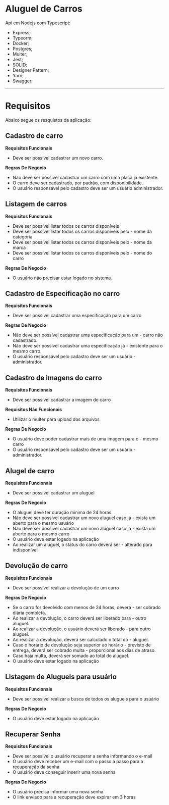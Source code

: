# Aluguel de Carros

Api em Nodejs com Typescript:

- Express;
- Typeorm;
- Docker;
- Postgres;
- Multer;
- Jest;
- SOLID;
- Designer Pattern;
- Yarn;
- Swagger;



---

# Requisitos

Abaixo segue os resquistos da aplicação:

## Cadastro de carro

**Requisitos Funcionais**
- Deve ser possível cadastrar um novo carro.


**Regras De Negocio**
- Não deve ser possível cadastrar um carro com uma placa já existente.
- O carro deve ser cadastrado, por padrão, com disponibilidade.
- O usuário responsável pelo cadastro deve ser um usuário administrador.

##  Listagem de carros

**Requisitos Funcionais** 
- Deve ser possível listar todos os carros disponíveis
- Deve ser possível listar todos os carros disponíveis pelo - nome da categoria
- Deve ser possível listar todos os carros disponíveis pelo - nome da marca
- Deve ser possível listar todos os carros disponíveis pelo - nome do carro

**Regras De Negocio**
- O usuário não precisar estar logado no sistema.


##  Cadastro de Especificação no carro

**Requisitos Funcionais**
- Deve ser possível cadastrar uma especificação para um carro


**Regras De Negocio**
- Não deve ser possível cadastrar uma especificação para um - carro não cadastrado.
- Não deve ser possível cadastrar uma especificação já - existente para o mesmo carro.
- O usuário responsável pelo cadastro deve ser um usuário - administrador.


##  Cadastro de imagens do carro

**Requisitos Funcionais**
- Deve ser possível cadastrar a imagem do carro

**Requisitos Não Funcionais**
- Utilizar o multer para upload dos arquivos

**Regras De Negocio**
- O usuário deve poder cadastrar mais de uma imagem para o - mesmo carro
- O usuário responsável pelo cadastro deve ser um usuário - administrador.


##  Alugel de carro

**Requisitos Funcionais**
- Deve ser possível cadastrar um aluguel


**Regras De Negocio**
- O aluguel deve ter duração mínima de 24 horas.
- Não deve ser possível cadastrar um novo aluguel caso já - exista um aberto para o mesmo usuário
- Não deve ser possível cadastrar um novo aluguel caso já - exista um aberto para o mesmo carro
- O usuário deve estar logado na aplicação
- Ao realizar um aluguel, o status do carro deverá ser - alterado para indisponível


##  Devolução de carro 

**Requisitos Funcionais**
- Deve ser possível realizar a devolução de um carro

**Regras De Negocio**
- Se o carro for devolvido com menos de 24 horas, deverá - ser cobrado diária completa.
- Ao realizar a devolução, o carro deverá ser liberado para - outro aluguel.
- Ao realizar a devolução, o usuário deverá ser liberado - para outro aluguel.
- Ao realizar a devolução, deverá ser calculado o total do - aluguel. 
- Caso o horário de devolução seja superior ao horário - previsto de entrega, deverá ser cobrado multa - proporcional aos dias de atraso.
- Caso haja multa, deverá ser somado ao total do aluguel.
- O usuário deve estar logado na aplicação


## Listagem de Alugueis para usuário

**Requisitos Funcionais**
- Deve ser possível realizar a busca de todos os alugueis para o usuário

**Regras De Negocio**
- O usuário deve estar logado na aplicação


## Recuperar Senha

**Requisitos Funcionais**
- Deve ser possível o usuário recuperar a senha informando o e-mail
- O usuário deve receber um e-mail com o passo a passo para a recuperação da senha
- O usuário deve conseguir inserir uma nova senha

**Regras De Negocio**
- O usuário precisa informar uma nova senha
- O link enviado para a recuperação deve expirar em 3 horas
